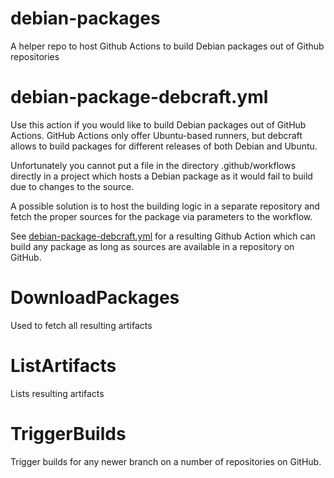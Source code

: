 # debian-packages
A helper repo to host Github Actions to build Debian packages out of Github repositories

# debian-package-debcraft.yml

Use this action if you would like to build Debian packages out of GitHub Actions. GitHub Actions only offer Ubuntu-based runners, but debcraft allows to build packages for different releases of both Debian and Ubuntu.

Unfortunately you cannot put a file in the directory .github/workflows directly in a project which hosts a Debian package as it would fail to build due to changes to the source.

A possible solution is to host the building logic in a separate repository and fetch the proper sources for the package via parameters to the workflow.

See [debian-package-debcraft.yml](https://github.com/centic9/debian-packages/blob/main/.github/workflows/debian-package-debcraft.yml) for a resulting Github Action which can build any package as long as sources are available in a repository on GitHub.

# DownloadPackages

Used to fetch all resulting artifacts

# ListArtifacts

Lists resulting artifacts

# TriggerBuilds

Trigger builds for any newer branch on a number of repositories on GitHub.
